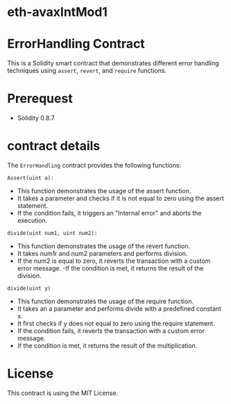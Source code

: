 # eth-avaxIntMod1
# ErrorHandling Contract
This is a Solidity smart contract that demonstrates different error handling techniques using `assert`, `revert`, and `require` functions.
# Prerequest
- Solidity 0.8.7
# contract details
The `ErrorHandling` contract provides the following functions:

`Assert(uint a):`
- This function demonstrates the usage of the assert function.
- It takes a parameter and checks if it is not equal to zero using the assert statement.
- If the condition fails, it triggers an "Internal error" and aborts the execution.

`divide(uint num1, uint num2):`
- This function demonstrates the usage of the revert function.
- It takes num1r and num2 parameters and performs division.
- If the num2 is equal to zero, it reverts the transaction with a custom error message.
-If the condition is met, it returns the result of the division.

`divide(uint y)`
- This function demonstrates the usage of the require function.
- It takes an a parameter and performs divide with a predefined constant x.
- It first checks if y does not equal to zero using the require statement.
- If the condition fails, it reverts the transaction with a custom error message.
- If the condition is met, it returns the result of the multiplication.
# License
This contract is using the MIT License.

